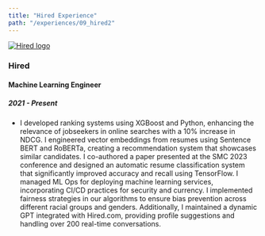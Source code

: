 ```yaml
---
title: "Hired Experience"
path: "/experiences/09_hired2"
---
```


<a href="https://hired.com">
  <img alt="Hired logo" src="/company-logos/hired.webp">
</a>

### Hired

#### Machine Learning Engineer

##### 2021 - Present

- I developed ranking systems using XGBoost and Python, enhancing the relevance of jobseekers in online searches with a 10% increase in NDCG. I engineered vector embeddings from resumes using Sentence BERT and RoBERTa, creating a recommendation system that showcases similar candidates. I co-authored a paper presented at the SMC 2023 conference and designed an automatic resume classification system that significantly improved accuracy and recall using TensorFlow. I managed ML Ops for deploying machine learning services, incorporating CI/CD practices for security and currency. I implemented fairness strategies in our algorithms to ensure bias prevention across different racial groups and genders. Additionally, I maintained a dynamic GPT integrated with Hired.com, providing profile suggestions and handling over 200 real-time conversations.
